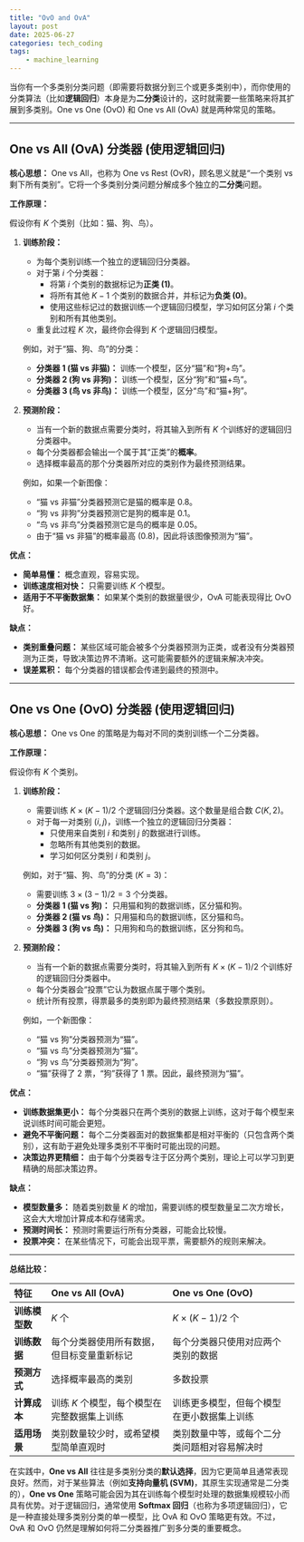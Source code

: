 ```yaml
---
title: "OvO and OvA"
layout: post
date: 2025-06-27
categories: tech_coding
tags:
    - machine_learning
---
```

当你有一个多类别分类问题（即需要将数据分到三个或更多类别中），而你使用的分类算法（比如**逻辑回归**）本身是为**二分类**设计的，这时就需要一些策略来将其扩展到多类别。One vs One (OvO) 和 One vs All (OvA) 就是两种常见的策略。

---

## One vs All (OvA) 分类器 (使用逻辑回归)

**核心思想：**
One vs All，也称为 One vs Rest (OvR)，顾名思义就是“一个类别 vs 剩下所有类别”。它将一个多类别分类问题分解成多个独立的**二分类**问题。

**工作原理：**

假设你有 $K$ 个类别（比如：猫、狗、鸟）。

1.  **训练阶段：**
    * 为每个类别训练一个独立的逻辑回归分类器。
    * 对于第 $i$ 个分类器：
        * 将第 $i$ 个类别的数据标记为**正类 (1)**。
        * 将所有其他 $K-1$ 个类别的数据合并，并标记为**负类 (0)**。
        * 使用这些标记过的数据训练一个逻辑回归模型，学习如何区分第 $i$ 个类别和所有其他类别。
    * 重复此过程 $K$ 次，最终你会得到 $K$ 个逻辑回归模型。

    例如，对于“猫、狗、鸟”的分类：
    * **分类器 1 (猫 vs 非猫)：** 训练一个模型，区分“猫”和“狗+鸟”。
    * **分类器 2 (狗 vs 非狗)：** 训练一个模型，区分“狗”和“猫+鸟”。
    * **分类器 3 (鸟 vs 非鸟)：** 训练一个模型，区分“鸟”和“猫+狗”。

2.  **预测阶段：**
    * 当有一个新的数据点需要分类时，将其输入到所有 $K$ 个训练好的逻辑回归分类器中。
    * 每个分类器都会输出一个属于其“正类”的**概率**。
    * 选择概率最高的那个分类器所对应的类别作为最终预测结果。

    例如，如果一个新图像：
    * “猫 vs 非猫”分类器预测它是猫的概率是 0.8。
    * “狗 vs 非狗”分类器预测它是狗的概率是 0.1。
    * “鸟 vs 非鸟”分类器预测它是鸟的概率是 0.05。
    * 由于“猫 vs 非猫”的概率最高 (0.8)，因此将该图像预测为“猫”。

**优点：**
* **简单易懂：** 概念直观，容易实现。
* **训练速度相对快：** 只需要训练 $K$ 个模型。
* **适用于不平衡数据集：** 如果某个类别的数据量很少，OvA 可能表现得比 OvO 好。

**缺点：**
* **类别重叠问题：** 某些区域可能会被多个分类器预测为正类，或者没有分类器预测为正类，导致决策边界不清晰。这可能需要额外的逻辑来解决冲突。
* **误差累积：** 每个分类器的错误都会传递到最终的预测中。

---

## One vs One (OvO) 分类器 (使用逻辑回归)

**核心思想：**
One vs One 的策略是为每对不同的类别训练一个二分类器。

**工作原理：**

假设你有 $K$ 个类别。

1.  **训练阶段：**
    * 需要训练 $K \times (K-1) / 2$ 个逻辑回归分类器。这个数量是组合数 $C(K, 2)$。
    * 对于每一对类别 $(i, j)$，训练一个独立的逻辑回归分类器：
        * 只使用来自类别 $i$ 和类别 $j$ 的数据进行训练。
        * 忽略所有其他类别的数据。
        * 学习如何区分类别 $i$ 和类别 $j$。

    例如，对于“猫、狗、鸟”的分类 ($K=3$)：
    * 需要训练 $3 \times (3-1) / 2 = 3$ 个分类器。
    * **分类器 1 (猫 vs 狗)：** 只用猫和狗的数据训练，区分猫和狗。
    * **分类器 2 (猫 vs 鸟)：** 只用猫和鸟的数据训练，区分猫和鸟。
    * **分类器 3 (狗 vs 鸟)：** 只用狗和鸟的数据训练，区分狗和鸟。

2.  **预测阶段：**
    * 当有一个新的数据点需要分类时，将其输入到所有 $K \times (K-1) / 2$ 个训练好的逻辑回归分类器中。
    * 每个分类器会“投票”它认为数据点属于哪个类别。
    * 统计所有投票，得票最多的类别即为最终预测结果（多数投票原则）。

    例如，一个新图像：
    * “猫 vs 狗”分类器预测为“猫”。
    * “猫 vs 鸟”分类器预测为“猫”。
    * “狗 vs 鸟”分类器预测为“狗”。
    * “猫”获得了 2 票，“狗”获得了 1 票。因此，最终预测为“猫”。

**优点：**
* **训练数据集更小：** 每个分类器只在两个类别的数据上训练，这对于每个模型来说训练时间可能会更短。
* **避免不平衡问题：** 每个二分类器面对的数据集都是相对平衡的（只包含两个类别），这有助于避免处理多类别不平衡时可能出现的问题。
* **决策边界更精细：** 由于每个分类器专注于区分两个类别，理论上可以学习到更精确的局部决策边界。

**缺点：**
* **模型数量多：** 随着类别数量 $K$ 的增加，需要训练的模型数量呈二次方增长，这会大大增加计算成本和存储需求。
* **预测时间长：** 预测时需要运行所有分类器，可能会比较慢。
* **投票冲突：** 在某些情况下，可能会出现平票，需要额外的规则来解决。

---

**总结比较：**

| 特征           | One vs All (OvA)                               | One vs One (OvO)                                    |
| :------------- | :--------------------------------------------- | :-------------------------------------------------- |
| **训练模型数** | $K$ 个                                         | $K \times (K-1) / 2$ 个                             |
| **训练数据** | 每个分类器使用所有数据，但目标变量重新标记     | 每个分类器只使用对应两个类别的数据                |
| **预测方式** | 选择概率最高的类别                             | 多数投票                                            |
| **计算成本** | 训练 $K$ 个模型，每个模型在完整数据集上训练    | 训练更多模型，但每个模型在更小数据集上训练        |
| **适用场景** | 类别数量较少时，或希望模型简单直观时            | 类别数量中等，或每个二分类问题相对容易解决时       |

在实践中，**One vs All** 往往是多类别分类的**默认选择**，因为它更简单且通常表现良好。然而，对于某些算法（例如**支持向量机 (SVM)**，其原生实现通常是二分类的），**One vs One** 策略可能会因为其在训练每个模型时处理的数据集规模较小而具有优势。对于逻辑回归，通常使用 **Softmax 回归**（也称为多项逻辑回归），它是一种直接处理多类别分类的单一模型，比 OvA 和 OvO 策略更有效。不过，OvA 和 OvO 仍然是理解如何将二分类器推广到多分类的重要概念。

